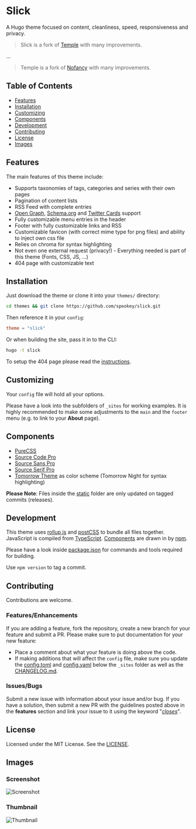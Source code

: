 # Slick

A Hugo theme focused on content, cleanliness, speed, responsiveness and privacy.

> Slick is a fork of [Temple](https://github.com/aos/temple) with many
  improvements.

…

> Temple is a fork of [Nofancy](https://github.com/gizak/nofancy) with many
  improvements.

## Table of Contents

* [Features](#features)
* [Installation](#installation)
* [Customizing](#customizing)
* [Components](#components)
* [Development](#development)
* [Contributing](#contributing)
* [License](#license)
* [Images](#images)

## Features

The main features of this theme include:

* Supports taxonomies of tags, categories and series with their own pages
* Pagination of content lists
* RSS Feed with complete entries
* [Open Graph](http://ogp.me),
  [Schema.org](https://schema.org) and
  [Twitter Cards](https://developer.twitter.com/en/docs/tweets/optimize-with-cards/overview/abouts-cards.html)
  support
* Fully customizable menu entries in the header
* Footer with fully customizable links and RSS
* Customizable favicon (with correct mime type for png files)
  and ability to inject own css file
* Relies on chroma for syntax highlighting
* Not even one external request (privacy!) - Everything needed is part of this
  theme (Fonts, CSS, JS, ...)
* 404 page with customizable text

## Installation

Just download the theme or clone it into
your ``themes/`` directory:

```sh
cd themes && git clone https://github.com/spookey/slick.git
```

Then reference it in your ``config``:

```toml
theme = "slick"
```

Or when building the site, pass it in to the CLI:

```sh
hugo -t slick
```

To setup the 404 page please read the
[instructions](https://gohugo.io/templates/404/#automatic-loading).

## Customizing

Your ``config`` file will hold all your options.

Please have a look into the subfolders of ``_sites`` for working examples.
It is highly recommended to make some adjustments to the ``main``
and the ``footer`` menu (e.g. to link to your **About** page).

## Components

* [PureCSS](https://purecss.io/)
* [Source Code Pro](https://fonts.adobe.com/fonts/source-code-pro)
* [Source Sans Pro](https://fonts.adobe.com/fonts/source-sans-pro)
* [Source Serif Pro](https://fonts.adobe.com/fonts/source-serif-pro)
* [Tomorrow Theme](https://github.com/chriskempson/tomorrow-theme)
  as color scheme (Tomorrow Night for syntax highlighting)

**Please Note**:
Files inside the [static] folder are only updated on tagged commits (releases).

## Development

This theme uses
[rollup.js](https://rollupjs.org) and [postCSS](https://postcss.org)
to bundle all files together.
JavaScript is compiled from [TypeScript](http://www.typescriptlang.org).
[Components](#components) are drawn in by [npm](https://www.npmjs.com).

Please have a look inside [package.json] for commands and tools required
for building.

Use ``npm version`` to tag a commit.

## Contributing

Contributions are welcome.

### Features/Enhancements

If you are adding a feature, fork the repository, create a new branch
for your feature and submit a PR.
Please make sure to put documentation for your new feature:

* Place a comment about what your feature is doing above the code.
* If making additions that will affect the ``config`` file, make sure
  you update the [config.toml] and [config.yaml] below the ``_sites`` folder
  as well as the [CHANGELOG.md].

### Issues/Bugs

Submit a new issue with information about your issue and/or bug. If you
have a solution, then submit a new PR with the guidelines posted above in the
**features** section and link your issue to it using the keyword
"[*closes*](https://help.github.com/articles/closing-issues-using-keywords/)".

## License

Licensed under the MIT License. See the [LICENSE].

## Images

### Screenshot

![Screenshot](https://github.com/spookey/slick/raw/main/images/screenshot.png)

### Thumbnail

![Thumbnail](https://github.com/spookey/slick/raw/main/images/tn.png)

[CHANGELOG.md]:     https://github.com/spookey/slick/blob/main/CHANGELOG.md
[config.toml]:      https://github.com/spookey/slick/blob/main/_sites/example/config.toml
[config.yaml]:      https://github.com/spookey/slick/blob/main/_sites/changelog/config.yaml
[LICENSE]:          https://github.com/spookey/slick/blob/main/LICENSE
[package.json]:     https://github.com/spookey/slick/blob/main/package.json
[static]:           https://github.com/spookey/slick/blob/main/static
